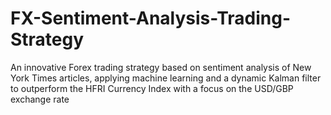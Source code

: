 # FX-Sentiment-Analysis-Trading-Strategy
An innovative Forex trading strategy based on sentiment analysis of New York Times articles, applying machine learning and a dynamic Kalman filter to outperform the HFRI Currency Index with a focus on the USD/GBP exchange rate
